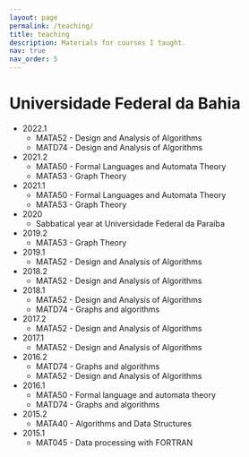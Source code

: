 ```yaml
---
layout: page
permalink: /teaching/
title: teaching
description: Materials for courses I taught.
nav: true
nav_order: 5
---
```


# Universidade Federal da Bahia
 * 2022.1
   * MATA52 - Design and Analysis of Algorithms
   * MATD74 - Design and Analysis of Algorithms
 * 2021.2
   * MATA50 - Formal Languages and Automata Theory
   * MATA53 - Graph Theory
 * 2021.1
   * MATA50 - Formal Languages and Automata Theory
   * MATA53 - Graph Theory
 * 2020
   * Sabbatical year at Universidade Federal da Paraíba
 * 2019.2
   * MATA53 - Graph Theory
 * 2019.1
   * MATA52 - Design and Analysis of Algorithms
 * 2018.2
   * MATA52 - Design and Analysis of Algorithms
 * 2018.1
   * MATA52 - Design and Analysis of Algorithms
   * MATD74 - Graphs and algorithms
 * 2017.2
   * MATA52 - Design and Analysis of Algorithms
 * 2017.1
   * MATA52 - Design and Analysis of Algorithms
 * 2016.2
   * MATD74 - Graphs and algorithms
   * MATA52 - Design and Analysis of Algorithms
 * 2016.1
   * MATA50 - Formal language and automata theory
   * MATD74 - Graphs and algorithms
 * 2015.2
   * MATA40 - Algorithms and Data Structures
 * 2015.1
   * MAT045 - Data processing with FORTRAN
